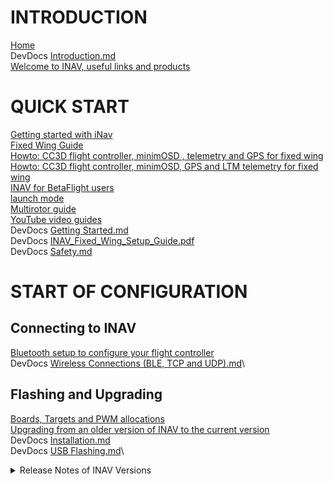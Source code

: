 # INTRODUCTION
[Home](https://github.com/iNavFlight/inav/wiki/Home)\
DevDocs [Introduction.md](https://github.com/iNavFlight/inav/blob/master/docs/Introduction.md)\
[Welcome to INAV, useful links and products](https://github.com/iNavFlight/inav/wiki/Welcome-to-INAV,-useful-links-and-products)

# QUICK START
[Getting started with iNav](https://github.com/iNavFlight/inav/wiki/Getting-started-with-iNav)\
[Fixed Wing Guide](https://github.com/iNavFlight/inav/wiki/Fixed-Wing-Guide)\
[Howto: CC3D flight controller, minimOSD , telemetry and GPS for fixed wing](https://github.com/iNavFlight/inav/wiki/Howto:-CC3D-flight-controller,-minimOSD-,-telemetry-and-GPS-for-fixed-wing)\
[Howto: CC3D flight controller, minimOSD, GPS and LTM telemetry for fixed wing](https://github.com/iNavFlight/inav/wiki/Howto:-CC3D-flight-controller,-minimOSD,-GPS-and-LTM-telemetry-for-fixed-wing)\
[INAV for BetaFlight users](https://github.com/iNavFlight/inav/wiki/INAV-for-BetaFlight-users)\
[launch mode](https://github.com/iNavFlight/inav/wiki/launch-mode)\
[Multirotor guide](https://github.com/iNavFlight/inav/wiki/Multirotor-guide)\
[YouTube video guides](https://github.com/iNavFlight/inav/wiki/YouTube-video-guides)\
DevDocs [Getting Started.md](https://github.com/iNavFlight/inav/blob/master/docs/Getting%20Started.md)\
DevDocs [INAV_Fixed_Wing_Setup_Guide.pdf](https://github.com/iNavFlight/inav/blob/master/docs/INAV_Fixed_Wing_Setup_Guide.pdf)\
DevDocs [Safety.md](https://github.com/iNavFlight/inav/blob/master/docs/Safety.md)

# START OF CONFIGURATION

## Connecting to INAV
[Bluetooth setup to configure your flight controller](https://github.com/iNavFlight/inav/wiki/Bluetooth-setup-to-configure-your-flight-controller)\
DevDocs [Wireless Connections (BLE, TCP and UDP).md](https://github.com/iNavFlight/inav/blob/master/docs/Wireless%20Connections%20(BLE%2C%20TCP%20and%20UDP).md)\

## Flashing and Upgrading
[Boards, Targets and PWM allocations](https://github.com/iNavFlight/inav/wiki/Boards,-Targets-and-PWM-allocations)\
[Upgrading from an older version of INAV to the current version](https://github.com/iNavFlight/inav/wiki/Upgrading-from-an-older-version-of-INAV-to-the-current-version)\
DevDocs [Installation.md](https://github.com/iNavFlight/inav/blob/master/docs/Installation.md)\
DevDocs [USB Flashing.md](https://github.com/iNavFlight/inav/blob/master/docs/USB%20Flashing.md)\


<details>
<summary>Release Notes of INAV Versions</summary>

[7.1.0 Release Notes](https://github.com/iNavFlight/inav/wiki/7.1.0-Release-Notes)\
[7.0.0 Release Notes](https://github.com/iNavFlight/inav/wiki/7.0.0-Release-Notes)\
[6.0.0 Release Notes](https://github.com/iNavFlight/inav/wiki/6.0.0-Release-Notes)\
[5.1 Release notes](https://github.com/iNavFlight/inav/wiki/5.1-Release-notes)\
[5.0.0 Release Notes](https://github.com/iNavFlight/inav/wiki/5.0.0-Release-Notes)\
[4.1.0 Release Notes](https://github.com/iNavFlight/inav/wiki/4.1.0-Release-Notes)\
[4.0.0 Release Notes](https://github.com/iNavFlight/inav/wiki/4.0.0-Release-Notes)\
[3.0.0 Release Notes](https://github.com/iNavFlight/inav/wiki/3.0.0-Release-Notes)\
[2.6.0 Release Notes](https://github.com/iNavFlight/inav/wiki/2.6.0-Release-Notes)\
[2.5.1 Release notes](https://github.com/iNavFlight/inav/wiki/2.5.1-Release-notes)\
[2.5.0 Release Notes](https://github.com/iNavFlight/inav/wiki/2.5.0-Release-Notes)\
[2.4.0 Release Notes](https://github.com/iNavFlight/inav/wiki/2.4.0-Release-Notes)\
[2.3.0 Release Notes](https://github.com/iNavFlight/inav/wiki/2.3.0-Release-Notes)\
[2.2.1 Release Notes](https://github.com/iNavFlight/inav/wiki/2.2.1-Release-Notes)\
[2.2.0 Release Notes](https://github.com/iNavFlight/inav/wiki/2.2.0-Release-Notes)\
[2.1.0 Release Notes](https://github.com/iNavFlight/inav/wiki/2.1.0-Release-Notes)\
[2.0.0 Release Notes](https://github.com/iNavFlight/inav/wiki/2.0.0-Release-Notes)\
[1.9.1 Release notes](https://github.com/iNavFlight/inav/wiki/1.9.1-Release-notes)\
[1.9.0 Release notes](https://github.com/iNavFlight/inav/wiki/1.9.0-Release-notes)\
[1.8.0 Release notes](https://github.com/iNavFlight/inav/wiki/1.8.0-Release-notes)\
[1.7.3 Release notes](https://github.com/iNavFlight/inav/wiki/1.7.3-Release-notes)\
[New features over versions log](https://github.com/iNavFlight/inav/wiki/New-features-over-versions-log)

</details>